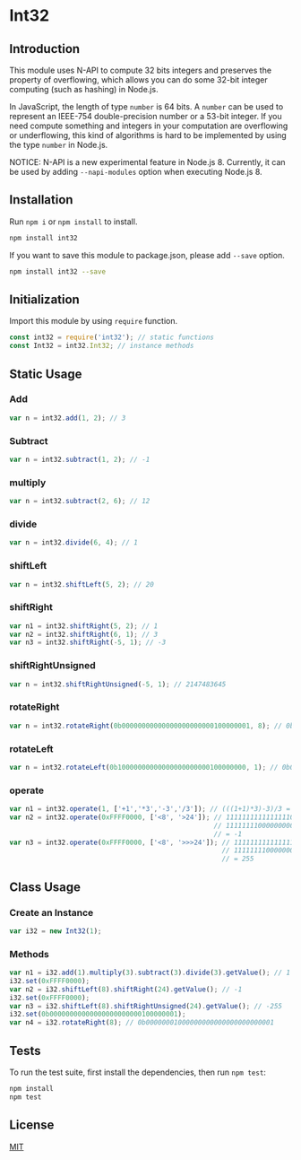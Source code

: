 Int32
=================================

## Introduction

This module uses N-API to compute 32 bits integers and preserves the property of overflowing, which allows you can do some 32-bit integer computing (such as hashing) in Node.js.

In JavaScript, the length of type `number` is 64 bits. A `number` can be used to represent an IEEE-754 double-precision number or a 53-bit integer. If you need compute something and integers in your computation are overflowing or underflowing, this kind of algorithms is hard to be implemented by using the type `number` in Node.js.

NOTICE: N-API is a new experimental feature in Node.js 8. Currently, it can be used by adding `--napi-modules` option when executing Node.js 8.

## Installation

Run `npm i` or `npm install` to install.

```bash
npm install int32
```

If you want to save this module to package.json, please add `--save` option.

```bash
npm install int32 --save
```

## Initialization

Import this module by using `require` function.

```javascript
const int32 = require('int32'); // static functions
const Int32 = int32.Int32; // instance methods
```

## Static Usage

### Add

```javascript
var n = int32.add(1, 2); // 3
```

### Subtract

```javascript
var n = int32.subtract(1, 2); // -1
```

### multiply

```javascript
var n = int32.subtract(2, 6); // 12
```

### divide

```javascript
var n = int32.divide(6, 4); // 1
```

### shiftLeft

```javascript
var n = int32.shiftLeft(5, 2); // 20
```

### shiftRight

```javascript
var n1 = int32.shiftRight(5, 2); // 1
var n2 = int32.shiftRight(6, 1); // 3
var n3 = int32.shiftRight(-5, 1); // -3
```

### shiftRightUnsigned

```javascript
var n = int32.shiftRightUnsigned(-5, 1); // 2147483645
```

### rotateRight

```javascript
var n = int32.rotateRight(0b00000000000000000000000100000001, 8); // 0b00000001000000000000000000000001
```

### rotateLeft

```javascript
var n = int32.rotateLeft(0b10000000000000000000000100000000, 1); // 0b00000000000000000000001000000001
```

### operate

```javascript
var n1 = int32.operate(1, ['+1','*3','-3','/3']); // (((1+1)*3)-3)/3 = 1
var n2 = int32.operate(0xFFFF0000, ['<8', '>24']); // 11111111111111110000000000000000 << 8 = 11111111000000000000000000000000
                                                   // 11111111000000000000000000000000 >> 24 = 11111111111111111111111111111111
                                                   // = -1
var n3 = int32.operate(0xFFFF0000, ['<8', '>>>24']); // 11111111111111110000000000000000 << 8 = 11111111000000000000000000000000
                                                     // 11111111000000000000000000000000 >>> 24 = 00000000000000000000000011111111
                                                     // = 255
```

## Class Usage

### Create an Instance

```javascript
var i32 = new Int32(1);
```

### Methods

```javascript
var n1 = i32.add(1).multiply(3).subtract(3).divide(3).getValue(); // 1
i32.set(0xFFFF0000);
var n2 = i32.shiftLeft(8).shiftRight(24).getValue(); // -1
i32.set(0xFFFF0000);
var n3 = i32.shiftLeft(8).shiftRightUnsigned(24).getValue(); // -255
i32.set(0b00000000000000000000000100000001);
var n4 = i32.rotateRight(8); // 0b00000001000000000000000000000001
```

## Tests

To run the test suite, first install the dependencies, then run `npm test`:

```bash
npm install
npm test
```

## License

[MIT](LICENSE)

